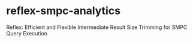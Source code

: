# reflex-smpc-analytics
Reflex: Efficient and Flexible Intermediate Result Size Trimming for SMPC Query Execution
